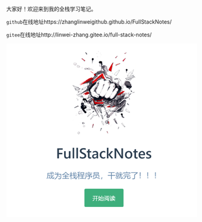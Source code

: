 大家好！欢迎来到我的全栈学习笔记。

`github`在线地址https://zhanglinweigithub.github.io/FullStackNotes/

`gitee`在线地址http://linwei-zhang.gitee.io/full-stack-notes/

![image](https://raw.githubusercontent.com/zhanglinweigithub/FullStackNotes/master/image-20230410152203086.png)
